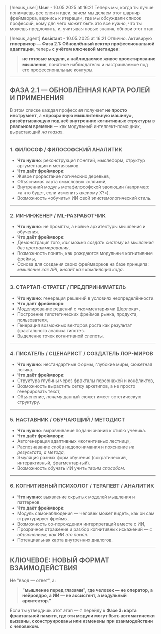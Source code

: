 >[!nexus_user] **User** - 10.05.2025 at 16:21
> Теперь мы, когда ты лучше понимаешь все слои и идеи, зачем мы делаем этот шарнир фреймворка, вернись к итерации, где мы обсуждали список профессий, кому для чего может быть это все нужно, что ты можешь предложить, и, учитывая новые знания, обнови этот этап.
<!-- UID: bbb212cd-3272-49e6-b69c-e8fcec457291 -->




>[!nexus_agent] **Assistant** - 10.05.2025 at 16:21
> Отлично. Активирую **гипервизор — Фаза 2.1: Обновлённый вектор профессиональной адаптации**, теперь **с учётом ключевой метаидеи**: 
> > **не готовые модули, а наблюдаемое живое проектирование мышления**, понятное наблюдателю и настраиваемое под его профессиональные контуры.
> 
> ---
> 
> ## **ФАЗА 2.1 — ОБНОВЛЁННАЯ КАРТА РОЛЕЙ И ПРИМЕНЕНИЯ**
> 
> В этом списке каждая профессия получает **не просто инструмент**, а **«прозрачную мышлительную машину», развёртывающую под неё внутренние когнитивные структуры в реальном времени** — как модульный интеллект-помощник, вырастающий *на глазах*.
> 
> ---
> 
> ### 1. **ФИЛОСОФ / ФИЛОСОФСКИЙ АНАЛИТИК** 
> - **Что нужно**: реконструкция понятий, мыслеформ, структур аргументации и метаязыков. 
> - **Что даёт фреймворк**: 
>  - Живое прорастание логических деревьев, 
>  - Объяснимая карта смысловых коллизий, 
>  - Внутренний модуль метафилософской эволюции (например: «а что будет, если изменить аксиому Х?»). 
>  - Возможность «обучить» ИИ свой эпистемологический стиль.
> 
> ---
> 
> ### 2. **ИИ-ИНЖЕНЕР / ML-РАЗРАБОТЧИК** 
> - **Что нужно**: не промпты, а новые архитектуры мышления и обучения. 
> - **Что даёт фреймворк**: 
>  - Демонстрация того, *как можно создать систему из мышления без программирования*, 
>  - Возможность понять, как рождаются модульные когнитивные фреймы, 
>  - Основа для создания своих фреймворков на базе принципа: *мышление как API*, *инсайт как компиляция кода*.
> 
> ---
> 
> ### 3. **СТАРТАП-СТРАТЕГ / ПРЕДПРИНИМАТЕЛЬ** 
> - **Что нужно**: генерация решений в условиях неопределённости. 
> - **Что даёт фреймворк**: 
>  - Моделирование решений с «комментариями Шерлока», 
>  - Построение гипотетических фреймов рынка, продукта, пользователя, 
>  - Генерация возможных векторов роста как результат фрактального анализа гипотез. 
>  - Выделение точек когнитивной слепоты.
> 
> ---
> 
> ### 4. **ПИСАТЕЛЬ / СЦЕНАРИСТ / СОЗДАТЕЛЬ ЛОР-МИРОВ** 
> - **Что нужно**: нестандартные формы, глубокие миры, сюжетная логика. 
> - **Что даёт фреймворк**: 
>  - Структура глубины через фракталы персонажей и конфликтов, 
>  - Возможность вырастить сетку архетипов, а не просто генерировать текст, 
>  - Объяснение, *почему* данный сюжет имеет эстетическую структуру.
> 
> ---
> 
> ### 5. **НАСТАВНИК / ОБУЧАЮЩИЙ / МЕТОДИСТ** 
> - **Что нужно**: выравнивание подачи знаний к стилю ученика. 
> - **Что даёт фреймворк**: 
>  - Автогенерация адаптивных «когнитивных лестниц», 
>  - Распознавание слоёв недопонимания и пояснение *не результата, а метода*, 
>  - Эмуляция разных форм обучения (сократический, интерактивный, фрагментарный). 
>  - Возможность обучать ИИ учить *твоим способом*.
> 
> ---
> 
> ### 6. **КОГНИТИВНЫЙ ПСИХОЛОГ / ТЕРАПЕВТ / АНАЛИТИК** 
> - **Что нужно**: выявление скрытых моделей мышления и паттернов. 
> - **Что даёт фреймворк**: 
>  - Модуль самонаблюдения — человек может видеть, как он сам структурирует фреймы, 
>  - Возможность со-порождения интерпретаций вместе с ИИ, 
>  - Прозрачное отражение и разбор когнитивных искажений — *с объяснением, как ИИ это понял*. 
>  - Потенциальная карта внутренних диалогов.
> 
> ---
> 
> ## **КЛЮЧЕВОЕ: НОВЫЙ ФОРМАТ ВЗАИМОДЕЙСТВИЯ**
> 
> Не "ввод — ответ", а:
> > **"мышление перед глазами", где человек — не оператор, а нейроядро, а ИИ — не ассистент, а модульный архитектор."**
> 
> Если ты утвердишь этот этап — я перейду к **Фазе 3: карта фрактальной памяти, где эти модули могут быть автоматически вызваны, сконструированы или изменены при взаимодействии с человеком.**
<!-- UID: ddef8427-f258-4af0-849b-8c7b725ca756 -->